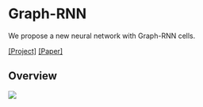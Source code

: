 # Graph-RNN
We propose a new neural network with Graph-RNN cells. 


[[Project]](https://github.com/pedro-dm-gomes/Graph-RNN) [[Paper]](https://arxiv.org/abs/2102.07482)     

## Overview
![](https://github.com/pedro-dm-gomes/Graph-RNN/blob/main/full_scheme.png)
